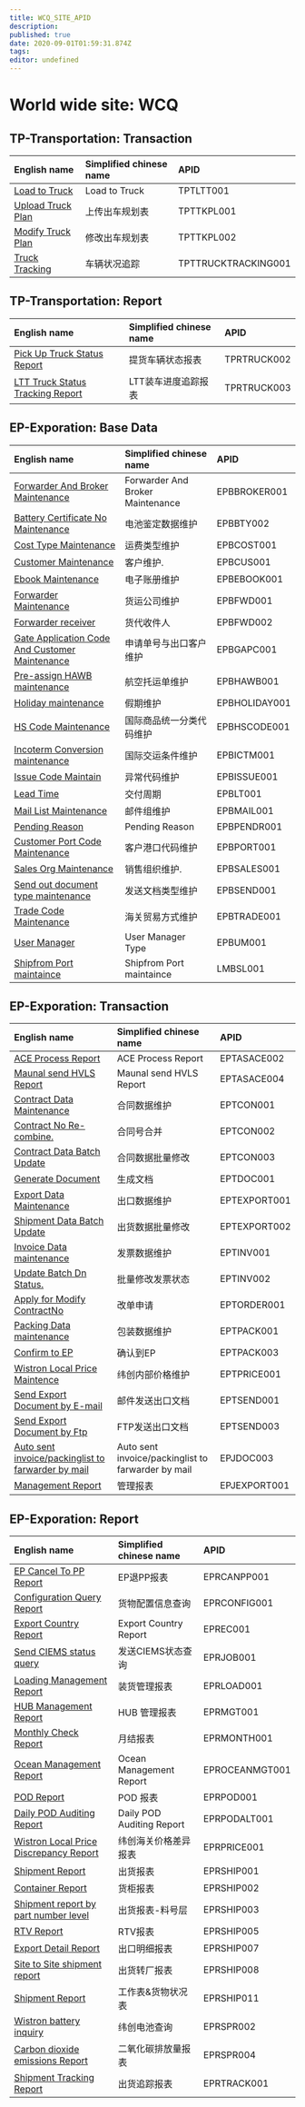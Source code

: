 ```yaml
---
title: WCQ_SITE_APID
description: 
published: true
date: 2020-09-01T01:59:31.874Z
tags: 
editor: undefined
---
```


# **World wide site: WCQ**

## **TP-Transportation: Transaction**

| English name                                                             | Simplified chinese name | APID                |
| :------------------------------------------------------------------------ | :----------------------- | :------------------- |
| [Load to Truck](TP_SITE/TRANSACTION/WCQ_SITE_TPTLTT001_UI.md)            | Load to Truck           | TPTLTT001           |
| [Upload Truck Plan](TP_SITE/TRANSACTION/WCQ_SITE_TPTTKPL001_UI.md)       | 上传出车规划表          | TPTTKPL001          |
| [Modify Truck Plan](TP_SITE/TRANSACTION/WCQ_SITE_TPTTKPL002_UI.md)       | 修改出车规划表          | TPTTKPL002          |
| [Truck Tracking](TP_SITE/TRANSACTION/WCQ_SITE_TPTTRUCKTRACKING001_UI.md) | 车辆状况追踪            | TPTTRUCKTRACKING001 |

## **TP-Transportation: Report**

| English name                                                                  | Simplified chinese name | APID        |
| :----------------------------------------------------------------------------- | :----------------------- | :----------- |
| [Pick Up Truck Status Report](TP_SITE/REPORT/WCQ_SITE_TPRTRUCK002_UI.md)      | 提货车辆状态报表        | TPRTRUCK002 |
| [LTT Truck Status Tracking Report](TP_SITE/REPORT/WCQ_SITE_TPRTRUCK003_UI.md) | LTT装车进度追踪报表     | TPRTRUCK003 |

## **EP-Exporation: Base Data**

| English name                                                                                 | Simplified chinese name          | APID          |
| :-------------------------------------------------------------------------------------------- | :-------------------------------- | :------------- |
| [Forwarder And Broker Maintenance](EP_SITE/BASEDATA/WCQ_SITE_EPBBROKER001_UI.md)             | Forwarder And Broker Maintenance | EPBBROKER001  |
| [Battery Certificate No Maintenance](EP_SITE/BASEDATA/WCQ_SITE_EPBBTY002_UI.md)              | 电池鉴定数据维护                 | EPBBTY002     |
| [Cost Type Maintenance](EP_SITE/BASEDATA/WCQ_SITE_EPBCOST001_UI.md)                          | 运费类型维护                     | EPBCOST001    |
| [Customer Maintenance](EP_SITE/BASEDATA/WCQ_SITE_EPBCUS001_UI.md)                            | 客户维护.                        | EPBCUS001     |
| [Ebook Maintenance](EP_SITE/BASEDATA/WCQ_SITE_EPBEBOOK001_UI.md)                             | 电子账册维护                     | EPBEBOOK001   |
| [Forwarder Maintenance](EP_SITE/BASEDATA/WCQ_SITE_EPBFWD001_UI.md)                           | 货运公司维护                     | EPBFWD001     |
| [Forwarder receiver](EP_SITE/BASEDATA/WCQ_SITE_EPBFWD002_UI.md)                              | 货代收件人                       | EPBFWD002     |
| [Gate Application Code And Customer Maintenance](EP_SITE/BASEDATA/WCQ_SITE_EPBGAPC001_UI.md) | 申请单号与出口客户维护           | EPBGAPC001    |
| [Pre-assign HAWB maintenance](EP_SITE/BASEDATA/WCQ_SITE_EPBHAWB001_UI.md)                    | 航空托运单维护                   | EPBHAWB001    |
| [Holiday maintenance](EP_SITE/BASEDATA/WCQ_SITE_EPBHOLIDAY001_UI.md)                         | 假期维护                         | EPBHOLIDAY001 |
| [HS Code Maintenance](EP_SITE/BASEDATA/WCQ_SITE_EPBHSCODE001_UI.md)                          | 国际商品统一分类代码维护         | EPBHSCODE001  |
| [Incoterm Conversion maintenance](EP_SITE/BASEDATA/WCQ_SITE_EPBICTM001_UI.md)                | 国际交运条件维护                 | EPBICTM001    |
| [Issue Code Maintain](EP_SITE/BASEDATA/WCQ_SITE_EPBISSUE001_UI.md)                           | 异常代码维护                     | EPBISSUE001   |
| [Lead Time](EP_SITE/BASEDATA/WCQ_SITE_EPBLT001_UI.md)                                        | 交付周期                         | EPBLT001      |
| [Mail List Maintenance](EP_SITE/BASEDATA/WCQ_SITE_EPBMAIL001_UI.md)                          | 邮件组维护                       | EPBMAIL001    |
| [Pending Reason](EP_SITE/BASEDATA/WCQ_SITE_EPBPENDR001_UI.md)                                | Pending Reason                   | EPBPENDR001   |
| [Customer Port Code Maintenance](EP_SITE/BASEDATA/WCQ_SITE_EPBPORT001_UI.md)                 | 客户港口代码维护                 | EPBPORT001    |
| [Sales Org Maintenance](EP_SITE/BASEDATA/WCQ_SITE_EPBSALES001_UI.md)                         | 销售组织维护.                    | EPBSALES001   |
| [Send out document type maintenance](EP_SITE/BASEDATA/WCQ_SITE_EPBSEND001_UI.md)             | 发送文档类型维护                 | EPBSEND001    |
| [Trade Code Maintenance](EP_SITE/BASEDATA/WCQ_SITE_EPBTRADE001_UI.md)                        | 海关贸易方式维护                 | EPBTRADE001   |
| [User Manager](EP_SITE/BASEDATA/WCQ_SITE_EPBUM001_UI.md)                                     | User Manager Type                | EPBUM001      |
| [Shipfrom Port maintaince](EP_SITE/BASEDATA/WCQ_SITE_LMBSL001_UI.md)                         | Shipfrom Port maintaince         | LMBSL001      |

## **EP-Exporation: Transaction**

| English name                                                                                       | Simplified chinese name                            | APID         |
| :-------------------------------------------------------------------------------------------------- | :-------------------------------------------------- | :------------ |
| [ACE Process Report](EP_SITE/TRANSATION/WCQ_SITE_EPTASACE002_UI.md)                                | ACE Process Report                                 | EPTASACE002  |
| [Maunal send HVLS Report](EP_SITE/TRANSATION/WCQ_SITE_EPTASACE004_UI.md)                           | Maunal send HVLS Report                            | EPTASACE004  |
| [Contract Data Maintenance](EP_SITE/TRANSATION/WCQ_SITE_EPTCON001_UI.md)                           | 合同数据维护                                       | EPTCON001    |
| [Contract No Re-combine.](EP_SITE/TRANSATION/WCQ_SITE_EPTCON002_UI.md)                             | 合同号合并                                         | EPTCON002    |
| [Contract Data Batch Update](EP_SITE/TRANSATION/WCQ_SITE_EPTCON003_UI.md)                          | 合同数据批量修改                                   | EPTCON003    |
| [Generate Document](EP_SITE/TRANSATION/WCQ_SITE_EPTDOC001_UI.md)                                   | 生成文档                                           | EPTDOC001    |
| [Export Data Maintenance](EP_SITE/TRANSATION/WCQ_SITE_EPTEXPORT001_UI.md)                          | 出口数据维护                                       | EPTEXPORT001 |
| [Shipment Data Batch Update](EP_SITE/TRANSATION/WCQ_SITE_EPTEXPORT002_UI.md)                       | 出货数据批量修改                                   | EPTEXPORT002 |
| [Invoice Data maintenance](EP_SITE/TRANSATION/WCQ_SITE_EPTINV001_UI.md)                            | 发票数据维护                                       | EPTINV001    |
| [Update Batch Dn Status.](EP_SITE/TRANSATION/WCQ_SITE_EPTINV002_UI.md)                             | 批量修改发票状态                                   | EPTINV002    |
| [Apply for Modify ContractNo](EP_SITE/TRANSATION/WCQ_SITE_EPTORDER001_UI.md)                       | 改单申请                                           | EPTORDER001  |
| [Packing Data maintenance](EP_SITE/TRANSATION/WCQ_SITE_EPTPACK001_UI.md)                           | 包装数据维护                                       | EPTPACK001   |
| [Confirm to EP](EP_SITE/TRANSATION/WCQ_SITE_EPTPACK003_UI.md)                                      | 确认到EP                                           | EPTPACK003   |
| [Wistron Local Price Maintence](EP_SITE/TRANSATION/WCQ_SITE_EPTPRICE001_UI.md)                     | 纬创内部价格维护                                   | EPTPRICE001  |
| [Send Export Document by E-mail](EP_SITE/TRANSATION/WCQ_SITE_EPTSEND001_UI.md)                     | 邮件发送出口文档                                   | EPTSEND001   |
| [Send Export Document by Ftp](EP_SITE/TRANSATION/WCQ_SITE_EPTSEND003_UI.md)                        | FTP发送出口文档                                    | EPTSEND003   |
| [Auto sent invoice/packinglist to farwarder by mail](EP_SITE/TRANSACTION/WCQ_SITE_EPJDOC003_UI.md) | Auto sent invoice/packinglist to farwarder by mail | EPJDOC003    |
| [Management Report](EP_SITE/TRANSACTION/WCQ_SITE_EPJEXPORT001_UI.md)                               | 管理报表                                           | EPJEXPORT001 |

## **EP-Exporation: Report**

| English name                                                            | Simplified chinese name   | APID           |
| :----------------------------------------------------------------------- | :------------------------- | :-------------- |
| [EP Cancel To PP Report](EP_SITE/REPORT/WCQ_SITE_EPRCANPP001_UI.md)                 | EP退PP报表                | EPRCANPP001    |
| [Configuration Query Report](EP_SITE/REPORT/WCQ_SITE_EPRCONFIG001_UI.md)            | 货物配置信息查询          | EPRCONFIG001   |
| [Export Country Report](EP_SITE/REPORT/WCQ_SITE_EPREC001_UI.md)                     | Export Country Report     | EPREC001       |
| [Send CIEMS status query](EP_SITE/REPORT/WCQ_SITE_EPRJOB001_UI.md)                  | 发送CIEMS状态查询         | EPRJOB001      |
| [Loading Management Report](EP_SITE/REPORT/WCQ_SITE_EPRLOAD001_UI.md)               | 装货管理报表              | EPRLOAD001     |
| [HUB Management Report](EP_SITE/REPORT/WCQ_SITE_EPRMGT001_UI.md)                    | HUB 管理报表              | EPRMGT001      |
| [Monthly Check Report](EP_SITE/REPORT/WCQ_SITE_EPRMONTH001_UI.md)                   | 月结报表                  | EPRMONTH001    |
| [Ocean Management Report](EP_SITE/REPORT/WCQ_SITE_EPROCEANMGT001_UI.md)             | Ocean Management Report   | EPROCEANMGT001 |
| [POD Report](EP_SITE/REPORT/WCQ_SITE_EPRPOD001_UI.md)                               | POD 报表                  | EPRPOD001      |
| [Daily POD Auditing Report](EP_SITE/REPORT/WCQ_SITE_EPRPODALT001_UI.md)             | Daily POD Auditing Report | EPRPODALT001   |
| [Wistron Local Price Discrepancy Report](EP_SITE/REPORT/WCQ_SITE_EPRPRICE001_UI.md) | 纬创海关价格差异报表      | EPRPRICE001    |
| [Shipment Report](EP_SITE/REPORT/WCQ_SITE_EPRSHIP001_UI.md)                         | 出货报表                  | EPRSHIP001     |
| [Container Report](EP_SITE/REPORT/WCQ_SITE_EPRSHIP002_UI.md)                        | 货柜报表                  | EPRSHIP002     |
| [Shipment report by part number level](EP_SITE/REPORT/WCQ_SITE_EPRSHIP003_UI.md)    | 出货报表-料号层           | EPRSHIP003     |
| [RTV Report](EP_SITE/REPORT/WCQ_SITE_EPRSHIP005_UI.md)                              | RTV报表                   | EPRSHIP005     |
| [Export Detail Report](EP_SITE/REPORT/WCQ_SITE_EPRSHIP007_UI.md)                    | 出口明细报表              | EPRSHIP007     |
| [Site to Site shipment report](EP_SITE/REPORT/WCQ_SITE_EPRSHIP008_UI.md)            | 出货转厂报表              | EPRSHIP008     |
| [Shipment Report](EP_SITE/REPORT/WCQ_SITE_EPRSHIP011_UI.md)                         | 工作表&货物状况表         | EPRSHIP011     |
| [Wistron battery inquiry](EP_SITE/REPORT/WCQ_SITE_EPRSPR002_UI.md)                  | 纬创电池查询              | EPRSPR002      |
| [Carbon dioxide emissions Report](EP_SITE/REPORT/WCQ_SITE_EPRSPR004_UI.md)          | 二氧化碳排放量报表        | EPRSPR004      |
| [Shipment Tracking Report](EP_SITE/REPORT/WCQ_SITE_EPRTRACK001_UI.md)               | 出货追踪报表              | EPRTRACK001    |